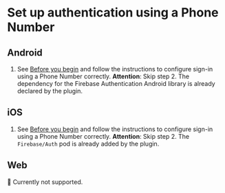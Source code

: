 # Set up authentication using a Phone Number

## Android

1. See [Before you begin](https://firebase.google.com/docs/auth/android/phone-auth#before-you-begin) and follow the instructions to configure sign-in using a Phone Number correctly.
   **Attention**: Skip step 2. The dependency for the Firebase Authentication Android library is already declared by the plugin.

## iOS

1. See [Before you begin](https://firebase.google.com/docs/auth/ios/phone-auth#before-you-begin) and follow the instructions to configure sign-in using a Phone Number correctly.
   **Attention**: Skip step 2. The `Firebase/Auth` pod is already added by the plugin.

## Web

🚧 Currently not supported.
